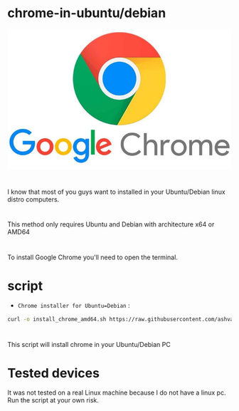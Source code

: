 # chrome-in-ubuntu/debian
![Alt text](https://raw.githubusercontent.com/ashvath-nwo/chrome-in-ubuntu-debian-amd64/refs/heads/main/scripts/Google%20Chrome.jpeg)
#
I know that most of you guys want to installed in your Ubuntu/Debian linux distro computers.
#
This method only requires Ubuntu and Debian with architecture x64 or AMD64
#
To install Google Chrome you'll need to open the terminal.
# script
<a name=chrome-installation-command></a>
- `Chrome installer for Ubuntu=Debian` :
```bash
curl -o install_chrome_amd64.sh https://raw.githubusercontent.com/ashvath-nwo/chrome-in-ubuntu-debian-amd64/refs/heads/main/scripts/install_chrome_amd64.sh && chmod +rwx install_chrome_amd64.sh && ./install_chrome_amd64.sh && rm -f install_chrome_amd64.sh
```
#
This script will install chrome in your Ubuntu/Debian PC
# Tested devices
It was not tested on a real Linux machine because I do not have a linux pc. Run the script at your own risk.
